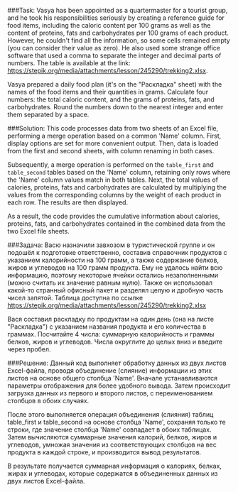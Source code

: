 ###Task:
Vasya has been appointed as a quartermaster for a tourist group, and he took his responsibilities seriously by creating 
a reference guide for food items, including the caloric content per 100 grams as well as the content of proteins, fats
and carbohydrates per 100 grams of each product. However, he couldn't find all the information, so some cells remained 
empty (you can consider their value as zero). He also used some strange office software that used a comma to separate 
the integer and decimal parts of numbers. The table is available at the 
link: https://stepik.org/media/attachments/lesson/245290/trekking2.xlsx.

Vasya prepared a daily food plan (it's on the "Раскладка" sheet) with the names of the food items and their quantities 
in grams. Calculate four numbers: the total caloric content, and the grams of proteins, fats, and carbohydrates. Round 
the numbers down to the nearest integer and enter them separated by a space.

###Solution:
This code processes data from two sheets of an Excel file, performing a merge operation based on a common 'Name' column.
First, display options are set for more convenient output. Then, data is loaded from the first and second sheets, with 
column renaming in both cases.

Subsequently, a merge operation is performed on the `table_first` and `table_second` tables based on the 'Name' column, 
retaining only rows where the 'Name' column values match in both tables. Next, the total values of calories, proteins, 
fats and carbohydrates are calculated by multiplying the values from the corresponding columns by the weight of each 
product in each row. The results are then displayed.

As a result, the code provides the cumulative information about calories, proteins, fats, and carbohydrates contained in
the combined data from the two Excel file sheets.




###Задача:
Васю назначили завхозом в туристической группе и он подошёл к подготовке ответственно, составив справочник продуктов с 
указанием калорийности на 100 грамм, а также содержание белков, жиров и углеводов на 100 грамм продукта. Ему не удалось
найти всю информацию, поэтому некоторые ячейки остались незаполненными (можно считать их значение равным нулю). Также он
использовал какой-то странный офисный пакет и разделял целую и дробную часть чисел запятой. Таблица доступна по ссылке 
https://stepik.org/media/attachments/lesson/245290/trekking2.xlsx 

Вася составил раскладку по продуктам на один день (она на листе "Раскладка") с указанием названия продукта и его 
количества в граммах. Посчитайте 4 числа: суммарную калорийность и граммы белков, жиров и углеводов. Числа округлите до 
целых вниз и введите через пробел.

###Решение:
Данный код выполняет обработку данных из двух листов Excel-файла, проводя объединение (слияние) информации из этих 
листов на основе общего столбца 'Name'. Вначале устанавливаются параметры отображения для более удобного вывода. Затем 
происходит загрузка данных из первого и второго листов, с переименованием столбцов в обоих случаях.

После этого выполняется операция объединения (слияния) таблиц table_first и table_second на основе столбца 'Name', 
сохраняя только те строки, где значение столбца 'Name' совпадает в обоих таблицах. Затем вычисляются суммарные значения 
калорий, белков, жиров и углеводов, умножая значения из соответствующих столбцов на вес продукта в каждой строке, и 
производится вывод результатов.

В результате получается суммарная информация о калориях, белках, жирах и углеводах, которые содержатся в объединенных 
данных из двух листов Excel-файла.